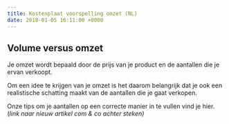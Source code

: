 ```yaml
---
title: Kostenplaat voorspelling omzet (NL)
date: 2018-01-05 16:11:00 +0000
---
```

## Volume versus omzet

Je omzet wordt bepaald door de prijs van je product en de aantallen die je ervan verkoopt. 

Om een idee te krijgen van je omzet is het daarom belangrijk dat je ook een realistische schatting maakt van de aantallen die je gaat verkopen. 

Onze tips om je aantallen op een correcte manier in te vullen vind je hier. (_link naar nieuw artikel com & co achter steken)_